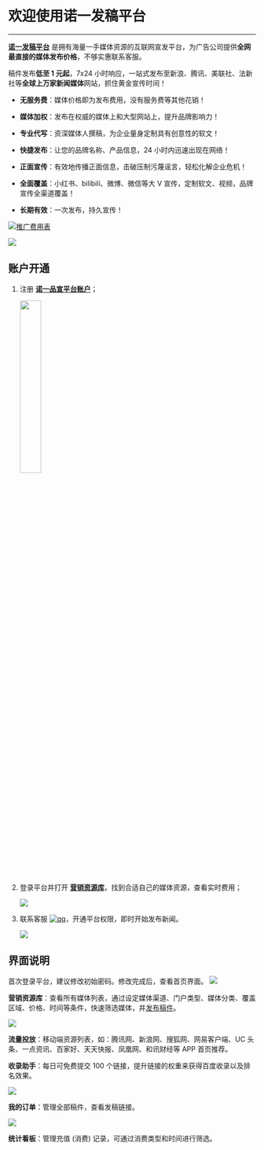 # 欢迎使用诺一发稿平台

---

[**诺一发稿平台**](http://www.brandipo.com/) 是拥有海量一手媒体资源的互联网宣发平台，为广告公司提供**全网最直接的媒体发布价格**，不够实惠联系客服。

稿件发布**低至 1 元起**，7x24 小时响应，一站式发布至新浪、腾讯、美联社、法新社等**全球上万家新闻媒体**网站，抓住黄金宣传时间！

* **无服务费**：媒体价格即为发布费用，没有服务费等其他花销！

* **媒体加权**：发布在权威的媒体上和大型网站上，提升品牌影响力！

* **专业代写**：资深媒体人撰稿，为企业量身定制具有创意性的软文！

* **快捷发布**：让您的品牌名称、产品信息，24 小时内迅速出现在网络！

* **正面宣传**：有效地传播正面信息，击破压制污蔑谣言，轻松化解企业危机！

* **全面覆盖**：小红书、bilibili、微博、微信等大 V 宣传，定制软文、视频，品牌宣传全渠道覆盖！

* **长期有效**：一次发布，持久宣传！

[![](https://www.seoipo.com/svg/download.svg)推广费用表](http://ziyuan.seoipo.com/%E8%AF%BA%E4%B8%80%E5%93%81%E5%AE%A3%E8%B5%84%E6%BA%90%E8%A1%A8.xlsx)

[![](http://tc.seoipo.com/18-1-15/5979037.jpg)](http://www.brandipo.com)

## 账户开通

1. 注册 [**诺一品宣平台账户**](http://www.brandipo.com/)；

   <img src="http://tc.seoipo.com/20210122163314.png" width = "30%" />

2. 登录平台并打开 [**营销资源库**](http://www.brandipo.com/adm/adm_start_announce?pageType=media)，找到合适自己的媒体资源，查看实时费用；

   ![](http://tc.seoipo.com/20191227135725.png)

3. 联系客服 [![qq](http://tc.seoipo.com/qq.png)](http://wpa.qq.com/msgrd?v=3&uin=244538479&site=qq&menu=yes)，开通平台权限，即时开始发布新闻。

   ![](http://tc.seoipo.com/20210331124023.png)

## 界面说明

首次登录平台，建议修改初始密码。修改完成后，查看首页界面。
![](http://tc.seoipo.com/20191227135533.png)

**营销资源库**：查看所有媒体列表，通过设定媒体渠道、门户类型、媒体分类、覆盖区域、价格、时间等条件，快速筛选媒体，并[发布稿件](/news-release.md)。

![](http://tc.seoipo.com/20191227135725.png)

**流量投放**：移动端资源列表，如：腾讯网、新浪网、搜狐网、网易客户端、UC 头条、一点资讯、百家好、天天快报、凤凰网、和讯财经等 APP 首页推荐。

**收录助手**：每日可免费提交 100 个链接，提升链接的权重来获得百度收录以及排名效果。

![](http://tc.seoipo.com/20191227115245.png)

**我的订单**：管理全部稿件，查看发稿链接。

![](http://tc.seoipo.com/20191227140409.png)

**统计看板**：管理充值 (消费) 记录，可通过消费类型和时间进行筛选。
